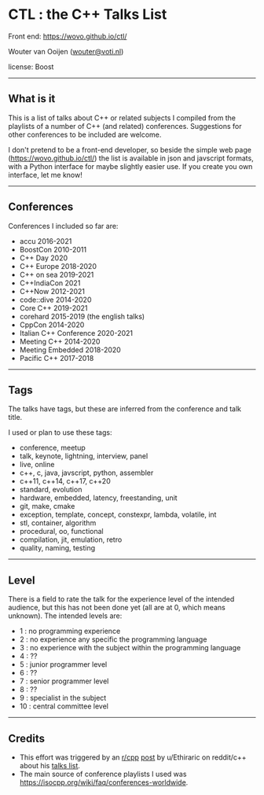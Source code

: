 # CTL : the C++ Talks List 

Front end: https://wovo.github.io/ctl/

Wouter van Ooijen (wouter@voti.nl)

license: Boost

-------------------------------------------------------------------------------

## What is it

This is a list of talks about C++ or related subjects I compiled 
from the playlists of a number of C++ (and related) conferences.
Suggestions for other conferences to be included are welcome.

I don't pretend to be a front-end developer, so 
beside the simple web page (https://wovo.github.io/ctl/) the list
is available in json and javscript formats, 
with a Python interface for maybe slightly easier use.
If you create you own interface, let me know!

-------------------------------------------------------------------------------

## Conferences

Conferences I included so far are:
- accu 2016-2021
- BoostCon 2010-2011
- C++ Day 2020
- C++ Europe 2018-2020
- C++ on sea 2019-2021
- C++IndiaCon 2021
- C++Now 2012-2021
- code::dive 2014-2020
- Core C++ 2019-2021
- corehard 2015-2019 (the english talks)
- CppCon 2014-2020
- Italian C++ Conference 2020-2021
- Meeting C++ 2014-2020
- Meeting Embedded 2018-2020
- Pacific C++ 2017-2018

-------------------------------------------------------------------------------

## Tags

The talks have tags, but these are inferred 
from the conference and talk title.

I used or plan to use these tags:
- conference, meetup
- talk, keynote, lightning, interview, panel
- live, online
- c++, c, java, javscript, python, assembler
- c++11, c++14, c++17, c++20
- standard, evolution
- hardware, embedded, latency, freestanding, unit
- git, make, cmake
- exception, template, concept, constexpr, lambda, volatile, int
- stl, container, algorithm
- procedural, oo, functional
- compilation, jit, emulation, retro
- quality, naming, testing

-------------------------------------------------------------------------------

## Level

There is a field to rate the talk for the experience level of the intended
audience, but this has not been done yet (all are at 0, which means unknown).
The intended levels are:
- 1 : no programming experience
- 2 : no experience any specific the programming language
- 3 : no experience with the subject within the programming language
- 4 : ??
- 5 : junior programmer level
- 6 : ??
- 7 : senior programmer level
- 8 : ??
- 9 : specialist in the subject
- 10 : central committee level

-------------------------------------------------------------------------------

## Credits

- This effort was triggered by an [r/cpp](https://www.reddit.com/r/cpp)
[post](https://www.reddit.com/r/cpp/comments/j5s6lw/an_index_for_c_conferences/)
by u/Ethiraric on reddit/c++
about his [talks list](http://cpptalksindex.xyz/).
- The main source of conference playlists I used was 
https://isocpp.org/wiki/faq/conferences-worldwide.










                   
   